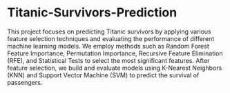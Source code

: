 # Titanic-Survivors-Prediction
This project focuses on predicting Titanic survivors by applying various feature selection techniques and evaluating the performance of different machine learning models. We employ methods such as Random Forest Feature Importance, Permutation Importance, Recursive Feature Elimination (RFE), and Statistical Tests to select the most significant features. After feature selection, we build and evaluate models using K-Nearest Neighbors (KNN) and Support Vector Machine (SVM) to predict the survival of passengers.
